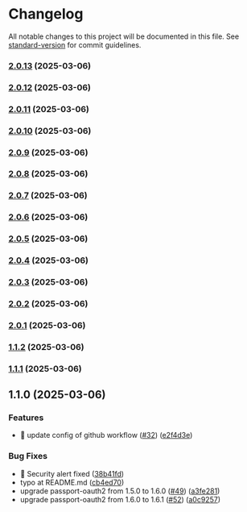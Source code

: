 # Changelog

All notable changes to this project will be documented in this file. See [standard-version](https://github.com/conventional-changelog/standard-version) for commit guidelines.

### [2.0.13](https://github.com/jetthai/passport-line-auth2/compare/v2.0.12...v2.0.13) (2025-03-06)

### [2.0.12](https://github.com/jetthai/passport-line-auth2/compare/v2.0.11...v2.0.12) (2025-03-06)

### [2.0.11](https://github.com/jetthai/passport-line-auth2/compare/v2.0.10...v2.0.11) (2025-03-06)

### [2.0.10](https://github.com/jetthai/passport-line-auth2/compare/v2.0.9...v2.0.10) (2025-03-06)

### [2.0.9](https://github.com/jetthai/passport-line-auth2/compare/v2.0.8...v2.0.9) (2025-03-06)

### [2.0.8](https://github.com/jetthai/passport-line-auth2/compare/v2.0.7...v2.0.8) (2025-03-06)

### [2.0.7](https://github.com/jetthai/passport-line-auth2/compare/v2.0.6...v2.0.7) (2025-03-06)

### [2.0.6](https://github.com/jetthai/passport-line-auth2/compare/v2.0.5...v2.0.6) (2025-03-06)

### [2.0.5](https://github.com/jetthai/passport-line-auth2/compare/v2.0.4...v2.0.5) (2025-03-06)

### [2.0.4](https://github.com/jetthai/passport-line-auth2/compare/v2.0.3...v2.0.4) (2025-03-06)

### [2.0.3](https://github.com/jetthai/passport-line-auth2/compare/v2.0.2...v2.0.3) (2025-03-06)

### [2.0.2](https://github.com/jetthai/passport-line-auth2/compare/v2.0.1...v2.0.2) (2025-03-06)

### [2.0.1](https://github.com/jetthai/passport-line-auth2/compare/v1.1.2...v2.0.1) (2025-03-06)

### [1.1.2](https://github.com/jetthai/passport-line-auth2/compare/v1.1.1...v1.1.2) (2025-03-06)

### [1.1.1](https://github.com/@jetthai/passport-line-auth2/compare/v1.1.0...v1.1.1) (2025-03-06)

## 1.1.0 (2025-03-06)


### Features

* 🎸 update config of github workflow ([#32](https://github.com/@jetthai/passport-line-auth2/issues/32)) ([e2f4d3e](https://github.com/@jetthai/passport-line-auth2/commit/e2f4d3ed26af7f8f356c41eb4c0be1a58b5ab48b))


### Bug Fixes

* 🐛 Security alert fixed ([38b41fd](https://github.com/@jetthai/passport-line-auth2/commit/38b41fd7be55ec01fb43e5d7d4097c34a6a6420b))
* typo at README.md ([cb4ed70](https://github.com/@jetthai/passport-line-auth2/commit/cb4ed70a7e34f14123135202f9c53b1877aa16fe))
* upgrade passport-oauth2 from 1.5.0 to 1.6.0 ([#49](https://github.com/@jetthai/passport-line-auth2/issues/49)) ([a3fe281](https://github.com/@jetthai/passport-line-auth2/commit/a3fe28196e01d7902f6d851172fe16dcbd3c9dba))
* upgrade passport-oauth2 from 1.6.0 to 1.6.1 ([#52](https://github.com/@jetthai/passport-line-auth2/issues/52)) ([a0c9257](https://github.com/@jetthai/passport-line-auth2/commit/a0c9257301ba77f1e5c7433d58404d8ca2cbc921))
